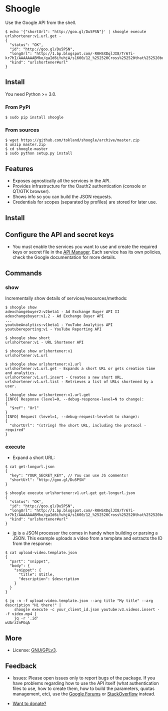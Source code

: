 # Shoogle

Use the Google API from the shell.

```shell
$ echo '{"shortUrl": "http://goo.gl/Du5PSN"}' | shoogle execute urlshortener:v1.url.get -
{
  "status": "OK",
  "id": "http://goo.gl/Du5PSN",
  "longUrl": "http://1.bp.blogspot.com/-R0HSXDqlJI8/Tr67i-kr7hI/AAAAAAABMko/gaId6iYuhjA/s1600/12_%252520Cross%252520that%252520bridge%252520when%252520we%252520come%252520to%252520it.jpg",
  "kind": "urlshortener#url"
}
```

## Install

You need Python >= 3.0. 

### From PyPi

```shell
$ sudo pip install shoogle
```

### From sources

```shell
$ wget https://github.com/tokland/shoogle/archive/master.zip
$ unzip master.zip
$ cd shoogle-master
$ sudo python setup.py install
```

## Features

* Exposes agnostically all the services in the API.
* Provides infrastructure for the Oauth2 authentication (console or QT/GTK browser).
* Shows info so you can build the JSON requests.
* Credentials for scopes (separated by profiles) are stored for later use.

## Install

## Configure the API and secret keys

* You must enable the services you want to use and create the required keys or secret file in the [API Manager](https://console.developers.google.com/apis/). Each service has its own policies, check the Google documentation for more details.

## Commands

### show

Incrementally show details of services/resources/methods:

```shell
$ shoogle show
adexchangebuyer2:v2beta1 - Ad Exchange Buyer API II
adexchangebuyer:v1.2 - Ad Exchange Buyer API
...
youtubeAnalytics:v1beta1 - YouTube Analytics API
youtubereporting:v1 - YouTube Reporting API

```

```shell
$ shoogle show short
urlshortener:v1 - URL Shortener API
```

```shell
$ shoogle show urlshortener:v1
urlshortener:v1.url
```

```shell
$ shoogle show urlshortener:v1.url
urlshortener:v1.url.get - Expands a short URL or gets creation time and analytics.
urlshortener:v1.url.insert - Creates a new short URL.
urlshortener:v1.url.list - Retrieves a list of URLs shortened by a user.
```

```shell
$ shoogle show urlshortener:v1.url.get
[INFO] Response (level=0, --debug-response-level=N to change):
{
  "$ref": "Url"
}
[INFO] Request (level=1, --debug-request-level=N to change):
{
  "shortUrl": "(string) The short URL, including the protocol - required"
}
```

### execute

* Expand a short URL:

```shell
$ cat get-longurl.json 
{
  "key": "YOUR_SECRET_KEY", // You can use JS comments!
  "shortUrl": "http://goo.gl/Du5PSN"
}

$ shoogle execute urlshortener:v1.url.get get-longurl.json
{
  "status": "OK",
  "id": "http://goo.gl/Du5PSN",
  "longUrl": "http://1.bp.blogspot.com/-R0HSXDqlJI8/Tr67i-kr7hI/AAAAAAABMko/gaId6iYuhjA/s1600/12_%252520Cross%252520that%252520bridge%252520when%252520we%252520come%252520to%252520it.jpg",
  "kind": "urlshortener#url"
}
```

* [jq](https://stedolan.github.io/jq/) is a JSON processor the comes in handy when building or parsing a JSON. This example uploads a video from a template and extracts the ID from the response:

```shell
$ cat upload-video.template.json
{
  "part": "snippet",
  "body": {
    "snippet": {
      "title": $title,
      "description": $description
    }
  }
}
```

```shell
$ jq -n -f upload-video.template.json --arg title "My title" --arg description "Hi there!" |
    shoogle execute -c your_client_id.json youtube:v3.videos.insert - -f video.mp4 |
    jq -r '.id'
wUArz2nPGqA
```
 
## More

* License: [GNU/GPLv3](http://www.gnu.org/licenses/gpl.html).

## Feedback

* Issues: Please open issues only to report bugs of the package. If you have problems regarding how to use the API itself (what authentication files to use, how to create them, how to build the parameters, quotas management, etc), use the [Google Forums](https://developers.google.com/) or [StackOverflow](http://stackoverflow.com/questions/tagged/google-api) instead.

* [Want to donate?](https://www.paypal.com/cgi-bin/webscr?cmd=_donations&business=pyarnau%40gmail%2ecom&lc=US&item_name=youtube%2dupload&no_note=0&currency_code=EUR&bn=PP%2dDonationsBF%3abtn_donateCC_LG%2egif%3aNonHostedGuest)

